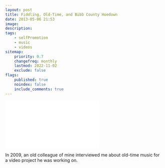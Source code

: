 ```yaml
---
layout: post
title: Fiddling, Old-Time, and Bibb County Hoedown
date: 2013-05-06 21:53
image:
description:
tags:
    - selfPromotion
    - music
    - videos
sitemap:
    priority: 0.7
    changefreq: monthly
    lastmod: 2022-11-02
    exclude: false
flags:
    published: true
    noindex: false
    include_comments: true
---
```


<iframe src="//www.youtube.com/embed/_bDcIKc6edM" frameborder="0" allowfullscreen></iframe>

In 2009, an old colleague of mine interviewed me about old-time music for a video project he was working on.
